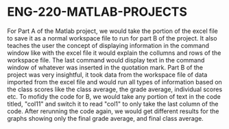 # ENG-220-MATLAB-PROJECTS
For Part A of the Matlab project, we would take the portion of the excel file to save it as a normal workspace file to run for part B of the project. It also teaches the user the concept of displaying information in the command window like with the excel file it would explain the collumns and rows of the workspace file. The last command would display text in the command window of whatever was inserted in the quotation mark.
Part B of the project was very insightful, it took data from the workspace file of data imported from the excel file and would run all types of information based on the class scores like the class average, the grade average, individual scores etc.
To mofidy the code for B, we would take any portion of text in the code titled, "col11" and switch it to read "col1" to only take the last column of the code. After rerunning the code again, we would get different results for the graphs showing only the final grade average, and final class average.
